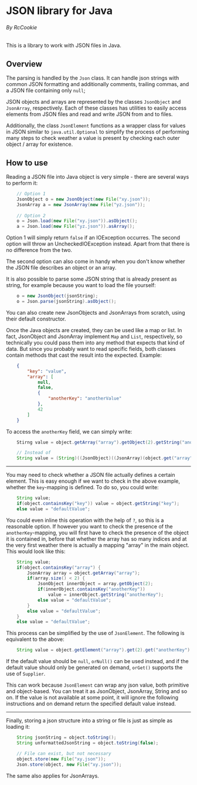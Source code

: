 # JSON library for Java

###### By RcCookie

This is a library to work with JSON files in Java.

## Overview

The parsing is handled by the `Json` class. It can handle json strings with common JSON formatting and additionally comments, trailing commas, and a JSON file containing only `null`;

JSON objects and arrays are represented by the classes `JsonObject` and `JsonArray`, respectively. Each of these classes has utilities to easily access elements from JSON files and read and write JSON from and to files.

Additionally, the class `JsonElement` functions as a wrapper class for values in JSON similar to `java.util.Optional` to simplify the process of performing many steps to check weather a value is present by checking each outer object / array for existence.

## How to use

Reading a JSON file into Java object is very simple - there are several ways to perform it:

````java
    // Option 1
    JsonObject o = new JsonObject(new File("xy.json"));
    JsonArray a = new JsonArray(new File("yz.json"));
    
    // Option 2
    o = Json.load(new File("xy.json")).asObject();
    a = Json.load(new File("yz.json")).asArray();
````

Option 1 will simply return `false` if an IOException occurres. The second option will throw an UncheckedIOException instead. Apart from that there is no difference from the two.

The second option can also come in handy when you don't know whether the JSON file describes an object or an array.

It is also possible to parse some JSON string that is already present as string, for example because you want to load the file yourself:

````java
    o = new JsonObject(jsonString);
    o = Json.parse(jsonString).asObject();
````

You can also create new JsonObjects and JsonArrays from scratch, using their default constructor.

Once the Java objects are created, they can be used like a map or list. In fact, JsonObject and JsonArray implement `Map` and `List`, respectively, so technically you could pass them into any method that expects that kind of data. But since you probably want to read specific fields, both classes contain methods that cast the result into the expected. Example:

````json
    {
        "key": "value",
        "array": [
            null,
            false,
            {
                "anotherKey": "anotherValue"
            },
            42
        ]
    }
````

To access the `anotherKey` field, we can simply write:

````java
    Stirng value = object.getArray("array").getObject(2).getString("anotherKey");

    // Instead of
    String value = (String)((JsonObject)((JsonArray)(object.get("array")).get(2)).get("anotherKey"));
````

---

You may need to check whether a JSON file actually defines a certain element. This is easy enough if we want to check in the above example, whether the `key`-mapping is defined. To do so, you could write:

````java
    String value;
    if(object.containsKey("key")) value = object.getString("key");
    else value = "defaultValue";
````

You could even inline this operation with the help of `?`, so this is a reasonable option. If however you want to check the presence of the `anotherKey`-mapping, you will first have to check the presence of the object it is contained in, before that whether the array has so many indices and at the very first weather there is actually a mapping "array" in the main object. This would look like this:

````java
    String value;
    if(object.containsKey("array") {
        JsonArray array = object.getArray("array");
        if(array.size() < 2) {
            JsonObject innerObject = array.getObject(2);
            if(innerObject.containsKey("anotherKey"))
                value = innerObject.getString("anotherKey");
            else value = "defaultValue";
        }
        else value = "defaultValue";
    }
    else value = "defaultValue";
````

This process can be simplified by the use of `JsonElement`. The following is equivalent to the above:

````java
    String value = object.getElement("array").get(2).get("anotherKey").or("defaultValue").asString();
````

If the default value should be `null`, `orNull()` can be used instead, and if the default value should only be generated on demand, `orGet()` supports the use of `Supplier`.

This can work because `JsonElement` can wrap any json value, both primitive and object-based. You can treat it as JsonObject, JsonArray, String and so on. If the value is not available at some point, it will ignore the following instructions and on demand return the specified default value instead.

---

Finally, storing a json structure into a string or file is just as simple as loading it:

````java
    String jsonString = object.toString();
    String unformattedJsonString = object.toString(false);

    // File can exist, but not necessary
    object.store(new File("xy.json"));
    Json.store(object, new File("xy.json"));
````

The same also applies for JsonArrays.
